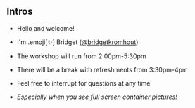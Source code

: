 ## Intros

 - Hello and welcome!

 - I'm .emoji[✨] Bridget ([@bridgetkromhout](https://twitter.com/bridgetkromhout))

 - The workshop will run from 2:00pm-5:30pm

 - There will be a break with refreshments from 3:30pm-4pm

 - Feel free to interrupt for questions at any time

 - *Especially when you see full screen container pictures!*

